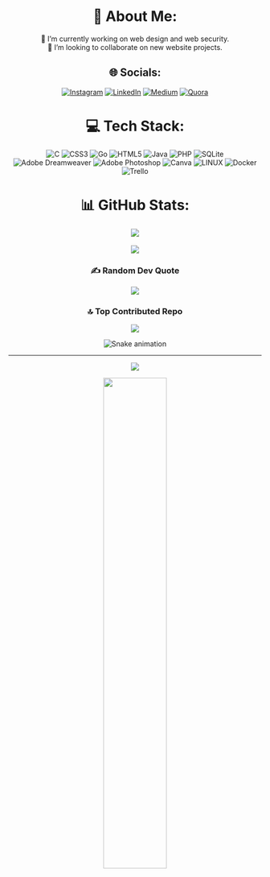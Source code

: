 <div align="center">
 
# 💫 About Me:
🔭 I’m currently working on web design and web security.<br>👯 I’m looking to collaborate on new website projects.<br>


## 🌐 Socials:
[![Instagram](https://img.shields.io/badge/Instagram-%23E4405F.svg?logo=Instagram&logoColor=white)](https://instagram.com/cankkoyuncu) [![LinkedIn](https://img.shields.io/badge/LinkedIn-%230077B5.svg?logo=linkedin&logoColor=white)](https://linkedin.com/in/cankoyuncu) [![Medium](https://img.shields.io/badge/Medium-12100E?logo=medium&logoColor=white)](https://medium.com/@cankoyuncu) [![Quora](https://img.shields.io/badge/Quora-%23B92B27.svg?logo=Quora&logoColor=white)](https://quora.com/profile/cankoyuncu)  

# 💻 Tech Stack:
![C](https://img.shields.io/badge/c-%2300599C.svg?style=for-the-badge&logo=c&logoColor=white) ![CSS3](https://img.shields.io/badge/css3-%231572B6.svg?style=for-the-badge&logo=css3&logoColor=white) ![Go](https://img.shields.io/badge/go-%2300ADD8.svg?style=for-the-badge&logo=go&logoColor=white) ![HTML5](https://img.shields.io/badge/html5-%23E34F26.svg?style=for-the-badge&logo=html5&logoColor=white) ![Java](https://img.shields.io/badge/java-%23ED8B00.svg?style=for-the-badge&logo=java&logoColor=white) ![PHP](https://img.shields.io/badge/php-%23777BB4.svg?style=for-the-badge&logo=php&logoColor=white) ![SQLite](https://img.shields.io/badge/sqlite-%2307405e.svg?style=for-the-badge&logo=sqlite&logoColor=white) ![Adobe Dreamweaver](https://img.shields.io/badge/Adobe%20Dreamweaver-FF61F6.svg?style=for-the-badge&logo=Adobe%20Dreamweaver&logoColor=white) ![Adobe Photoshop](https://img.shields.io/badge/adobephotoshop-%2331A8FF.svg?style=for-the-badge&logo=adobephotoshop&logoColor=white) ![Canva](https://img.shields.io/badge/Canva-%2300C4CC.svg?style=for-the-badge&logo=Canva&logoColor=white) ![LINUX](https://img.shields.io/badge/Linux-FCC624?style=for-the-badge&logo=linux&logoColor=black) ![Docker](https://img.shields.io/badge/docker-%230db7ed.svg?style=for-the-badge&logo=docker&logoColor=white) ![Trello](https://img.shields.io/badge/Trello-%23026AA7.svg?style=for-the-badge&logo=Trello&logoColor=white)
 


# 📊 GitHub Stats:
![](https://github-readme-streak-stats.herokuapp.com/?user=cankoyuncu&theme=dark&hide_border=false)<br/><br/>
![](https://github-readme-stats.vercel.app/api?username=cankoyuncu&theme=dark&hide_border=false&include_all_commits=false&count_private=false)<br/>



### ✍️ Random Dev Quote
![](https://quotes-github-readme.vercel.app/api?type=horizontal&theme=dark)

### 🔝 Top Contributed Repo
![](https://github-contributor-stats.vercel.app/api?username=cankoyuncu&limit=5&theme=dark&combine_all_yearly_contributions=true)

![Snake animation](https://github.com/thepiyushmalhotra/thepiyushmalhotra/blob/output/github-contribution-grid-snake.svg)
 
---
 
![](https://komarev.com/ghpvc/?username=cankoyuncu&style=for-the-badge)
  
<!-- Proudly created with GPRM ( https://gprm.itsvg.in ) -->
<img src="https://rishavanand.github.io/static/images/greetings.gif" align="center" style="width: 50%" />
</div> 
